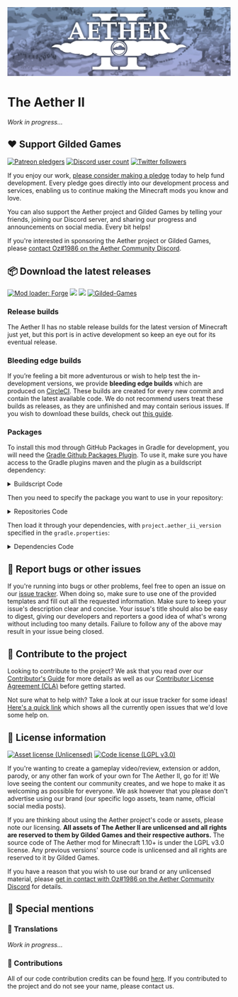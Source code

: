 ![Banner image](assets/banner.webp)
# The Aether II

*Work in progress...*

## :heart: Support Gilded Games

[![Patreon pledgers](https://img.shields.io/endpoint.svg?url=https%3A%2F%2Fshieldsio-patreon.vercel.app%2Fapi%3Fusername%3DGildedGames%26type%3Dpatrons&style=flat-square)](https://patreon.com/GildedGames)
[![Discord user count](https://img.shields.io/discord/118816101936267265.svg?logoColor=FFFFFF&logo=discord&color=7289DA&style=flat-square)](https://discord.gg/aethermod)
[![Twitter followers](https://img.shields.io/twitter/follow/DevAether.svg?logo=twitter&label=twitter&style=flat-square)](https://twitter.com/DevAether)

If you enjoy our work, [please consider making a pledge](https://patreon.com/GildedGames) today to help fund development. Every pledge goes directly into our development process and services, enabling us to continue making the Minecraft mods you know and love.

You can also support the Aether project and Gilded Games by telling your friends, joining our Discord server, and sharing our progress and announcements on social media. Every bit helps!

If you're interested in sponsoring the Aether project or Gilded Games, please [contact Oz#1986 on the Aether Community Discord](https://discord.gg/aethermod).

## :package: Download the latest releases
[![Mod loader: Forge](https://img.shields.io/badge/mod%20loader-forge-CC974D?style=flat-square)](https://files.minecraftforge.net/net/minecraftforge/forge/)
[![](http://cf.way2muchnoise.eu/aether-ii.svg)]()
[![](http://cf.way2muchnoise.eu/versions/aether-ii_latest.svg)]()
[![Gilded-Games](https://circleci.com/gh/Gilded-Games/The-Aether/tree/1.19.svg?style=shield)](https://app.circleci.com/pipelines/github/Gilded-Games/The-Aether-II?branch=1.19)
### Release builds
The Aether II has no stable release builds for the latest version of Minecraft just yet, but this port is in active development so keep an eye out for its eventual release.

### Bleeding edge builds
If you’re feeling a bit more adventurous or wish to help test the in-development versions, we provide **bleeding edge builds** which are produced on [CircleCI](https://app.circleci.com/pipelines/github/Gilded-Games/The-Aether-II). These builds are created for every new commit and contain the latest available code. We do not recommend users treat these builds as releases, as they are unfinished and may contain serious issues. If you wish to download these builds, check out [this guide](https://github.com/Gilded-Games/The-Aether-II/wiki/CircleCI-Guide).

### Packages
To install this mod through GitHub Packages in Gradle for development, you will need the [Gradle Github Packages Plugin](https://github.com/0ffz/gpr-for-gradle). To use it, make sure you have access to the Gradle plugins maven and the plugin as a buildscript dependency:

<details>
<summary> Buildscript Code</summary>

```
buildscript {
  repositories {
    ...
    maven {
        name 'Gradle'
        url "https://plugins.gradle.org/m2/"
    }
  }
  dependencies {
    ...
    classpath group: 'io.github.0ffz', name: 'gpr-for-gradle', version: '1.+', changing: true
  }
}
...
apply plugin: 'io.github.0ffz.github-packages'
```

</details>

Then you need to specify the package you want to use in your repository:

<details>
<summary> Repositories Code</summary>

```
repositories {
  ...
  maven githubPackage.invoke("Gilded-Games/The-Aether-II")
}
```

</details>

Then load it through your dependencies, with `project.aether_ii_version` specified in the `gradle.properties`:

<details>
<summary> Dependencies Code</summary>

```
dependencies {
  ...
  compileOnly "com.gildedgames.aether_ii:aether_ii:${project.aether_ii_version}"
  runtimeOnly fg.deobf("com.gildedgames.aether_ii:aether_ii:${project.aether_ii_version}")
  ...
}
```

</details>

## :bug: Report bugs or other issues
If you're running into bugs or other problems, feel free to open an issue on our [issue tracker](https://github.com/Gilded-Games/The-Aether-II/issues). When doing so, make sure to use one of the provided templates and fill out all the requested information. Make sure to keep your issue's description clear and concise. Your issue's title should also be easy to digest, giving our developers and reporters a good idea of what's wrong without including too many details. Failure to follow any of the above may result in your issue being closed.

## :wrench: Contribute to the project
Looking to contribute to the project? We ask that you read over our [Contributor's Guide](https://github.com/Gilded-Games/The-Aether-II/blob/1.19/docs/CONTRIBUTING.md) for more details as well as our [Contributor License Agreement (CLA)](https://github.com/Gilded-Games/The-Aether-II/blob/1.19/docs/AGREEMENT.md) before getting started.

Not sure what to help with? Take a look at our issue tracker for some ideas! [Here's a quick link](https://github.com/Gilded-Games/The-Aether-II/labels/status%2Fhelp-wanted) which shows all the currently open issues that we'd love some help on.

## :scroll: License information
[![Asset license (Unlicensed)](https://img.shields.io/badge/assets%20license-All%20Rights%20Reserved-red.svg?style=flat-square)](https://en.wikipedia.org/wiki/All_rights_reserved)
[![Code license (LGPL v3.0)](https://img.shields.io/badge/code%20license-LGPL%20v3.0-green.svg?style=flat-square)](https://github.com/Gilded-Games/The-Aether-II/blob/1.19/LICENSE.txt)

If you're wanting to create a gameplay video/review, extension or addon, parody, or any other fan work of your own for The Aether II, go for it! We love seeing the content our community creates, and we hope to make it as welcoming as possible for everyone. We ask however that you please don't advertise using our brand (our specific logo assets, team name, official social media posts).

If you are thinking about using the Aether project's code or assets, please note our licensing. **All assets of The Aether II are unlicensed and all rights are reserved to them by Gilded Games and their respective authors.** The source code of The Aether mod for Minecraft 1.10+ is under the LGPL v3.0 license. Any previous versions' source code is unlicensed and all rights are reserved to it by Gilded Games.

If you have a reason that you wish to use our brand or any unlicensed material, please [get in contact with Oz#1986 on the Aether Community Discord](https://discord.gg/aethermod) for details.

## :star2: Special mentions
### :speech_balloon: Translations

*Work in progress...*

### :hammer: Contributions
All of our code contribution credits can be found [here](https://github.com/Gilded-Games/The-Aether-II/blob/1.19/CREDITS.txt). If you contributed to the project and do not see your name, please contact us.
